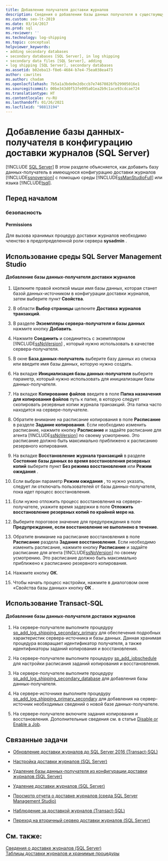 ```yaml
---
title: Добавление получателя доставки журналов
description: Сведения о добавлении базы данных получателя в существующую конфигурацию доставки журналов с помощью SQL Server Management Studio или Transact-SQL в SQL Server.
ms.custom: seo-lt-2019
ms.date: 03/14/2017
ms.prod: sql
ms.reviewer: ''
ms.technology: log-shipping
ms.topic: conceptual
helpviewer_keywords:
- adding secondary databases
- secondary databases [SQL Server], in log shipping
- secondary data files [SQL Server], adding
- log shipping [SQL Server], secondary databases
ms.assetid: b02eba13-f8e6-4684-b7e4-75ea038ea473
author: cawrites
ms.author: chadam
ms.openlocfilehash: 7b5a1a3bde0e2dbccb7e74670826fb29905016e1
ms.sourcegitcommit: 00be343d0f53fe095a01ea2b9c1ace93cdcae724
ms.translationtype: HT
ms.contentlocale: ru-RU
ms.lasthandoff: 01/26/2021
ms.locfileid: "98813194"
---
```

# <a name="add-a-secondary-database-to-a-log-shipping-configuration-sql-server"></a>Добавление базы данных-получателя в конфигурацию доставки журналов (SQL Server)
 [!INCLUDE [SQL Server](../../includes/applies-to-version/sqlserver.md)]
  В этом разделе объясняется, как добавить базу данных-получатель в имеющуюся конфигурацию доставки журналов [!INCLUDE[ssnoversion](../../includes/ssnoversion-md.md)] с помощью среды [!INCLUDE[ssManStudioFull](../../includes/ssmanstudiofull-md.md)] или языка [!INCLUDE[tsql](../../includes/tsql-md.md)].  
  
  
##  <a name="before-you-begin"></a><a name="BeforeYouBegin"></a> Перед началом  
  
###  <a name="security"></a><a name="Security"></a> безопасность  
  
####  <a name="permissions"></a><a name="Permissions"></a> Permissions  
 Для вызова хранимых процедур доставки журналов необходимо членство в предопределенной роли сервера **sysadmin** .  
  
##  <a name="using-sql-server-management-studio"></a><a name="SSMSProcedure"></a> Использование среды SQL Server Management Studio  
  
#### <a name="to-add-a-log-shipping-secondary-database"></a>Добавление базы данных-получателя доставки журналов  
  
1.  Щелкните правой кнопкой мыши имя базы данных, которая станет базой данных-источником в конфигурации доставки журналов, затем выберите пункт **Свойства**.  
  
2.  В области **Выбор страницы** щелкните **Доставка журналов транзакций**.  
  
3.  В разделе **Экземпляры сервера-получателя и базы данных** нажмите кнопку **Добавить**.  
  
4.  Нажмите **Соединить** и соединитесь с экземпляром [!INCLUDE[ssNoVersion](../../includes/ssnoversion-md.md)] , который нужно использовать в качестве сервера-получателя.  
  
5.  В окне **База данных-получатель** выберите базу данных из списка или введите имя базы данных, которую нужно создать.  
  
6.  На вкладке **Инициализация базы данных-получателя** выберите параметр, который нужно использовать для инициализации базы данных-получателя.  
  
7.  На вкладке **Копирование файлов** введите в поле **Папка назначения для копирования файлов** путь к папке, в которую следует скопировать резервные копии журнала транзакций. Эта папка часто находится на сервере-получателе.  
  
8.  Обратите внимание на расписание копирования в поле **Расписание** в разделе **Задание копирования**. Если необходимо изменить расписание, нажмите кнопку **Расписание** и задайте расписание для агента [!INCLUDE[ssNoVersion](../../includes/ssnoversion-md.md)] по своему усмотрению. Это расписание должно быть максимально приближено к расписанию резервного копирования.  
  
9. На вкладке **Восстановление журнала транзакций** в разделе **Состояние базы данных во время восстановления резервных копий** выберите пункт **Без режима восстановления** или **Режим ожидания** .  
  
10. Если выбран параметр **Режим ожидания** , то нужно указать, следует ли отключать пользователей от базы данных-получателя, пока идет процесс восстановления.  
  
11. Если нужно отложить процесс восстановления на сервере-получателе, укажите время задержки в поле **Отложить восстановление резервных копий по крайней мере на**.  
  
12. Выберите пороговое значение для предупреждения в поле **Предупреждение, если восстановление не выполнено в течение**.  
  
13. Обратите внимание на расписание восстановления в поле **Расписание** раздела **Задание восстановления**. Если необходимо изменить расписание, нажмите кнопку **Расписание** и задайте расписание для агента [!INCLUDE[ssNoVersion](../../includes/ssnoversion-md.md)] по своему усмотрению. Это расписание должно быть максимально приближено к расписанию резервного копирования.  
  
14. Нажмите кнопку **ОК**.  
  
15. Чтобы начать процесс настройки, нажмите в диалоговом окне «Свойства базы данных» кнопку **ОК** .  
  
##  <a name="using-transact-sql"></a><a name="TsqlProcedure"></a> Использование Transact-SQL  
  
#### <a name="to-add-a-log-shipping-secondary-database"></a>Добавление базы данных-получателя доставки журналов  
  
1.  На сервере-получателе выполните процедуру [sp_add_log_shipping_secondary_primary](../../relational-databases/system-stored-procedures/sp-add-log-shipping-secondary-primary-transact-sql.md) для обеспечения подробных характеристик сервера-источника и базы данных. Данная хранимая процедура возвращает идентификатор получателя, а также идентификаторы заданий копирования и восстановления.  
  
2.  На сервере-получателе выполните процедуру [sp_add_jobschedule](../../relational-databases/system-stored-procedures/sp-add-jobschedule-transact-sql.md) для настройки расписания заданий копирования и восстановления.  
  
3.  На сервере-получателе выполните процедуру [sp_add_log_shipping_secondary_database](../../relational-databases/system-stored-procedures/sp-add-log-shipping-secondary-database-transact-sql.md) для добавления базы данных-получателя.  
  
4.  На сервере-источнике выполните процедуру [sp_add_log_shipping_primary_secondary](../../relational-databases/system-stored-procedures/sp-add-log-shipping-primary-secondary-transact-sql.md) для добавления на сервер-источник необходимых сведений о новой базе данных-получателе.  
  
5.  На сервере-получателе включите задания копирования и восстановления. Дополнительные сведения см. в статье [Disable or Enable a Job](../../ssms/agent/disable-or-enable-a-job.md).  
  
##  <a name="related-tasks"></a><a name="RelatedTasks"></a> Связанные задачи  
  
-   [Обновление доставки журналов до SQL Server 2016 (Transact-SQL)](../../database-engine/log-shipping/upgrading-log-shipping-to-sql-server-2016-transact-sql.md)  
  
-   [Настройка доставки журналов (SQL Server)](../../database-engine/log-shipping/configure-log-shipping-sql-server.md)  
  
-   [Удаление базы данных-получателя из конфигурации доставки журналов (SQL Server)](../../database-engine/log-shipping/remove-a-secondary-database-from-a-log-shipping-configuration-sql-server.md)  
  
-   [Удаление доставки журналов (SQL Server)](../../database-engine/log-shipping/remove-log-shipping-sql-server.md)  
  
-   [Просмотр отчета о доставке журналов (среда SQL Server Management Studio)](../../database-engine/log-shipping/view-the-log-shipping-report-sql-server-management-studio.md)  
  
-   [Наблюдение за доставкой журналов (Transact-SQL)](../../database-engine/log-shipping/monitor-log-shipping-transact-sql.md)  
  
-   [Переход на вторичный сервер доставки журналов (SQL Server)](../../database-engine/log-shipping/fail-over-to-a-log-shipping-secondary-sql-server.md)  
  
## <a name="see-also"></a>См. также:  
 [Сведения о доставке журналов (SQL Server)](../../database-engine/log-shipping/about-log-shipping-sql-server.md)   
 [Таблицы доставки журналов и хранимые процедуры](../../database-engine/log-shipping/log-shipping-tables-and-stored-procedures.md)  
  
  
